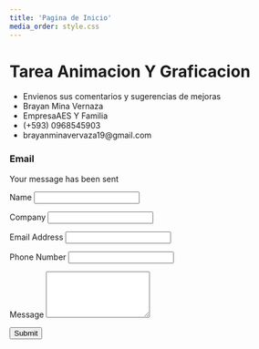 ```yaml
---
title: 'Pagina de Inicio'
media_order: style.css
---
```


<html lang="es">
<head>
  <meta charset="UTF-8">
  <meta name="viewport" content="width=device-width, initial-scale=1.0">
  <meta http-equiv="X-UA-Compatible" content="ie=edge">
  <title>contacto</title>
  <link href="https://maxcdn.bootstrapcdn.com/font-awesome/4.7.0/css/font-awesome.min.css" rel="stylesheet" integrity="sha384-wvfXpqpZZVQGK6TAh5PVlGOfQNHSoD2xbE+QkPxCAFlNEevoEH3Sl0sibVcOQVnN" crossorigin="anonymous">
<!--  <link rel="stylesheet" href="https://cdnjs.cloudflare.com/ajax/libs/animate.css/3.5.2/animate.css" /> -->
  <link rel="stylesheet" href="style.css">
</head>
<body>
  <div class="container">
    <h1 class="brand"><span>Tarea </span>Animacion Y Graficacion</h1>
    <div class="wrapper">
      <div class="company-info">
        <ul>
          <li><i class="fa fa-road"></i> Envienos sus comentarios y sugerencias de mejoras</li>
          <li><i class="fa fa-road"></i> Brayan Mina Vernaza</li>
          <li><i class="fa fa-road"></i> EmpresaAES Y Familia</li>
          <li><i class="fa fa-phone"></i> (+593) 0968545903</li>
          <li><i class="fa fa-envelope"></i> brayanminavervaza19@gmail.com</li>
        </ul>
      </div>
      <div class="contact">
        <h3>Email </h3>
        <div class="alert">Your message has been sent</div>
        <form id="contactForm">
          <p>
            <label>Name</label>
            <input type="text" name="name" id="name" required>
          </p>
          <p>
            <label>Company</label>
            <input type="text" name="company" id="company">
          </p>
          <p>
            <label>Email Address</label>
            <input type="email" name="email" id="email" required>
          </p>
          <p>
            <label>Phone Number</label>
            <input type="text" name="phone" id="phone">
          </p>
          <p class="full">
            <label>Message</label>
            <textarea name="message" rows="5" id="message"></textarea>
          </p>
          <p class="full">
            <button type="submit">Submit</button>
          </p>
        </form>
      </div>
    </div>
  </div>

  <script src="/__/firebase/6.1.1/firebase-app.js"></script>
  <script src="main.js"></script>
</body>
</html>